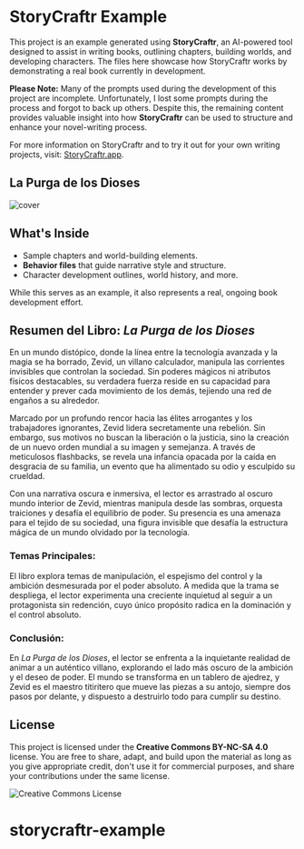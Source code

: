 # StoryCraftr Example

This project is an example generated using **StoryCraftr**, an AI-powered tool designed to assist in writing books, outlining chapters, building worlds, and developing characters. The files here showcase how StoryCraftr works by demonstrating a real book currently in development.

**Please Note:** Many of the prompts used during the development of this project are incomplete. Unfortunately, I lost some prompts during the process and forgot to back up others. Despite this, the remaining content provides valuable insight into how **StoryCraftr** can be used to structure and enhance your novel-writing process.

For more information on StoryCraftr and to try it out for your own writing projects, visit: [StoryCraftr.app](https://storycraftr.app/).

## La Purga de los Dioses

![cover](https://asset.cloudinary.com/dyknhuvxt/7a318df8fffe1a05999ac09beba16a6b)

## What's Inside
- Sample chapters and world-building elements.
- **Behavior files** that guide narrative style and structure.
- Character development outlines, world history, and more.
  
While this serves as an example, it also represents a real, ongoing book development effort.

## Resumen del Libro: *La Purga de los Dioses*

En un mundo distópico, donde la línea entre la tecnología avanzada y la magia se ha borrado, Zevid, un villano calculador, manipula las corrientes invisibles que controlan la sociedad. Sin poderes mágicos ni atributos físicos destacables, su verdadera fuerza reside en su capacidad para entender y prever cada movimiento de los demás, tejiendo una red de engaños a su alrededor.

Marcado por un profundo rencor hacia las élites arrogantes y los trabajadores ignorantes, Zevid lidera secretamente una rebelión. Sin embargo, sus motivos no buscan la liberación o la justicia, sino la creación de un nuevo orden mundial a su imagen y semejanza. A través de meticulosos flashbacks, se revela una infancia opacada por la caída en desgracia de su familia, un evento que ha alimentado su odio y esculpido su crueldad.

Con una narrativa oscura e inmersiva, el lector es arrastrado al oscuro mundo interior de Zevid, mientras manipula desde las sombras, orquesta traiciones y desafía el equilibrio de poder. Su presencia es una amenaza para el tejido de su sociedad, una figura invisible que desafía la estructura mágica de un mundo olvidado por la tecnología.

### Temas Principales:

El libro explora temas de manipulación, el espejismo del control y la ambición desmesurada por el poder absoluto. A medida que la trama se despliega, el lector experimenta una creciente inquietud al seguir a un protagonista sin redención, cuyo único propósito radica en la dominación y el control absoluto.

### Conclusión:

En *La Purga de los Dioses*, el lector se enfrenta a la inquietante realidad de animar a un auténtico villano, explorando el lado más oscuro de la ambición y el deseo de poder. El mundo se transforma en un tablero de ajedrez, y Zevid es el maestro titiritero que mueve las piezas a su antojo, siempre dos pasos por delante, y dispuesto a destruirlo todo para cumplir su destino.

## License

This project is licensed under the **Creative Commons BY-NC-SA 4.0** license. You are free to share, adapt, and build upon the material as long as you give appropriate credit, don't use it for commercial purposes, and share your contributions under the same license.

![Creative Commons License](https://i.creativecommons.org/l/by-nc-sa/4.0/88x31.png)
# storycraftr-example
